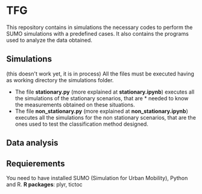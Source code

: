 # TFG
This repository contains in simulations the necessary codes to perform the SUMO simulations with a predefined cases.
It also contains the programs used to analyze the data obtained.

## Simulations
(this doesn't work yet, it is in process)
All the files must be executed having as working directory the simulations folder. 
* The file **stationary.py** (more explained at **stationary.ipynb**) executes all the simulations of the stationary scenarios, that are * needed to know the measurements obtained on these situations.
* The file **non_stationary.py** (more explained at **non_stationary.ipynb**) executes all the simulations for the non stationary scenarios, that are the ones used to test the classification method designed. 

## Data analysis


## Requierements
You need to have installed SUMO (Simulation for Urban Mobility), Python and R. 
**R packages**: plyr, tictoc
